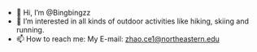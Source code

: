 - 👋 Hi, I’m @Bingbingzz
- 👀 I’m interested in all kinds of outdoor activities like hiking, skiing and running.
- 📫 How to reach me: My E-mail: zhao.ce1@northeastern.edu

<!---
Bingbingzz/Bingbingzz is a ✨ special ✨ repository because its `README.md` (this file) appears on your GitHub profile.
You can click the Preview link to take a look at your changes.
--->
